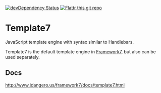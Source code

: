 [![devDependency Status](https://david-dm.org/nolimits4web/template7/dev-status.svg)](https://david-dm.org/nolimits4web/template7#info=devDependencies)
[![Flattr this git repo](http://api.flattr.com/button/flattr-badge-large.png)](https://flattr.com/submit/auto?user_id=nolimits4web&url=https://github.com/)

Template7
=========

JavaScript template engine with syntax similar to Handlebars. 

Template7 is the default template engine in [Framework7](http://idangero.us/framework7/), but also can be used separately.

## Docs

http://www.idangero.us/framework7/docs/template7.html
